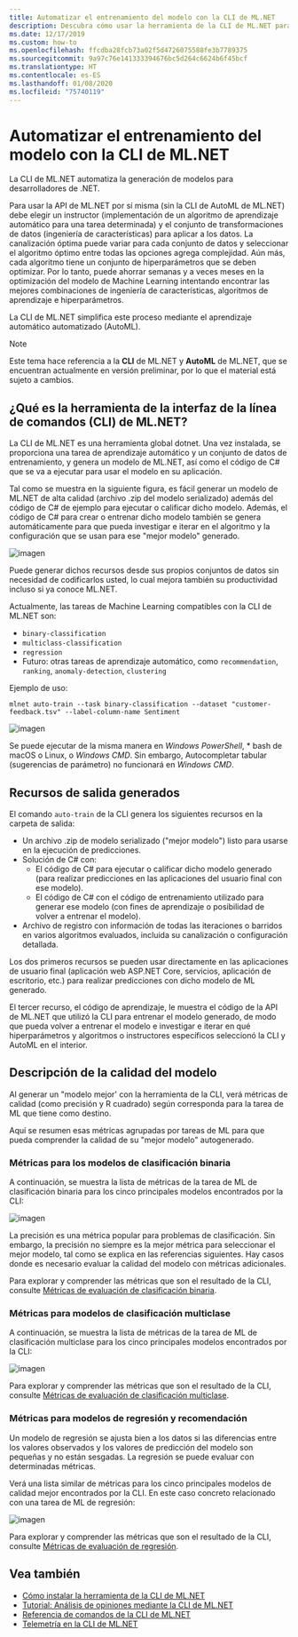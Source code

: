```yaml
---
title: Automatizar el entrenamiento del modelo con la CLI de ML.NET
description: Descubra cómo usar la herramienta de la CLI de ML.NET para entrenar automáticamente el mejor modelo desde la línea de comandos.
ms.date: 12/17/2019
ms.custom: how-to
ms.openlocfilehash: ffcdba28fcb73a02f5d4726075588fe3b7789375
ms.sourcegitcommit: 9a97c76e141333394676bc5d264c6624b6f45bcf
ms.translationtype: HT
ms.contentlocale: es-ES
ms.lasthandoff: 01/08/2020
ms.locfileid: "75740119"
---
```

# <a name="automate-model-training-with-the-mlnet-cli"></a>Automatizar el entrenamiento del modelo con la CLI de ML.NET

La CLI de ML.NET automatiza la generación de modelos para desarrolladores de .NET.

Para usar la API de ML.NET por sí misma (sin la CLI de AutoML de ML.NET) debe elegir un instructor (implementación de un algoritmo de aprendizaje automático para una tarea determinada) y el conjunto de transformaciones de datos (ingeniería de características) para aplicar a los datos. La canalización óptima puede variar para cada conjunto de datos y seleccionar el algoritmo óptimo entre todas las opciones agrega complejidad. Aún más, cada algoritmo tiene un conjunto de hiperparámetros que se deben optimizar. Por lo tanto, puede ahorrar semanas y a veces meses en la optimización del modelo de Machine Learning intentando encontrar las mejores combinaciones de ingeniería de características, algoritmos de aprendizaje e hiperparámetros.

La CLI de ML.NET simplifica este proceso mediante el aprendizaje automático automatizado (AutoML). 

> [!NOTE]
> Este tema hace referencia a la **CLI** de ML.NET y **AutoML** de ML.NET, que se encuentran actualmente en versión preliminar, por lo que el material está sujeto a cambios.

## <a name="what-is-the-mlnet-command-line-interface-cli"></a>¿Qué es la herramienta de la interfaz de la línea de comandos (CLI) de ML.NET?

La CLI de ML.NET es una herramienta global dotnet. Una vez instalada, se proporciona una tarea de aprendizaje automático y un conjunto de datos de entrenamiento, y genera un modelo de ML.NET, así como el código de C# que se va a ejecutar para usar el modelo en su aplicación.

Tal como se muestra en la siguiente figura, es fácil generar un modelo de ML.NET de alta calidad (archivo .zip del modelo serializado) además del código de C# de ejemplo para ejecutar o calificar dicho modelo. Además, el código de C# para crear o entrenar dicho modelo también se genera automáticamente para que pueda investigar e iterar en el algoritmo y la configuración que se usan para ese "mejor modelo" generado.

![imagen](media/automate-training-with-cli/cli-high-level-process.png "Motor de AutoML trabajando dentro de la CLI de ML.NET")

Puede generar dichos recursos desde sus propios conjuntos de datos sin necesidad de codificarlos usted, lo cual mejora también su productividad incluso si ya conoce ML.NET.

Actualmente, las tareas de Machine Learning compatibles con la CLI de ML.NET son:

- `binary-classification`
- `multiclass-classification`
- `regression`
- Futuro: otras tareas de aprendizaje automático, como `recommendation`, `ranking`, `anomaly-detection`, `clustering`

Ejemplo de uso:

```console
mlnet auto-train --task binary-classification --dataset "customer-feedback.tsv" --label-column-name Sentiment
```

![imagen](media/automate-training-with-cli/cli-model-generation.gif)

Se puede ejecutar de la misma manera en *Windows PowerShell*, * bash de macOS o Linux, o *Windows CMD*. Sin embargo, Autocompletar tabular (sugerencias de parámetro) no funcionará en *Windows CMD*.

## <a name="output-assets-generated"></a>Recursos de salida generados

El comando `auto-train` de la CLI genera los siguientes recursos en la carpeta de salida:

- Un archivo .zip de modelo serializado ("mejor modelo") listo para usarse en la ejecución de predicciones.
- Solución de C# con:
  - El código de C# para ejecutar o calificar dicho modelo generado (para realizar predicciones en las aplicaciones del usuario final con ese modelo).
  - El código de C# con el código de entrenamiento utilizado para generar ese modelo (con fines de aprendizaje o posibilidad de volver a entrenar el modelo).
- Archivo de registro con información de todas las iteraciones o barridos en varios algoritmos evaluados, incluida su canalización o configuración detallada.

Los dos primeros recursos se pueden usar directamente en las aplicaciones de usuario final (aplicación web ASP.NET Core, servicios, aplicación de escritorio, etc.) para realizar predicciones con dicho modelo de ML generado.

El tercer recurso, el código de aprendizaje, le muestra el código de la API de ML.NET que utilizó la CLI para entrenar el modelo generado, de modo que pueda volver a entrenar el modelo e investigar e iterar en qué hiperparámetros y algoritmos o instructores específicos seleccionó la CLI y AutoML en el interior.

## <a name="understanding-the-quality-of-the-model"></a>Descripción de la calidad del modelo

Al generar un "modelo mejor' con la herramienta de la CLI, verá métricas de calidad (como precisión y R cuadrado) según corresponda para la tarea de ML que tiene como destino.

Aquí se resumen esas métricas agrupadas por tareas de ML para que pueda comprender la calidad de su "mejor modelo" autogenerado.

### <a name="metrics-for-binary-classification-models"></a>Métricas para los modelos de clasificación binaria

A continuación, se muestra la lista de métricas de la tarea de ML de clasificación binaria para los cinco principales modelos encontrados por la CLI:

![imagen](media/automate-training-with-cli/cli-binary-classification-metrics.png)

La precisión es una métrica popular para problemas de clasificación. Sin embargo, la precisión no siempre es la mejor métrica para seleccionar el mejor modelo, tal como se explica en las referencias siguientes. Hay casos donde es necesario evaluar la calidad del modelo con métricas adicionales.

Para explorar y comprender las métricas que son el resultado de la CLI, consulte [Métricas de evaluación de clasificación binaria](resources/metrics.md#evaluation-metrics-for-binary-classification).

### <a name="metrics-for-multi-class-classification-models"></a>Métricas para modelos de clasificación multiclase

A continuación, se muestra la lista de métricas de la tarea de ML de clasificación multiclase para los cinco principales modelos encontrados por la CLI:

![imagen](media/automate-training-with-cli/cli-multiclass-classification-metrics.png)

Para explorar y comprender las métricas que son el resultado de la CLI, consulte [Métricas de evaluación de clasificación multiclase](resources/metrics.md#evaluation-metrics-for-multi-class-classification).

### <a name="metrics-for-regression-and-recommendation-models"></a>Métricas para modelos de regresión y recomendación

Un modelo de regresión se ajusta bien a los datos si las diferencias entre los valores observados y los valores de predicción del modelo son pequeñas y no están sesgadas. La regresión se puede evaluar con determinadas métricas.

Verá una lista similar de métricas para los cinco principales modelos de calidad mejor encontrados por la CLI. En este caso concreto relacionado con una tarea de ML de regresión:

![imagen](media/automate-training-with-cli/cli-regression-metrics.png)

Para explorar y comprender las métricas que son el resultado de la CLI, consulte [Métricas de evaluación de regresión](resources/metrics.md#evaluation-metrics-for-regression-and-recommendation).

## <a name="see-also"></a>Vea también

- [Cómo instalar la herramienta de la CLI de ML.NET](how-to-guides/install-ml-net-cli.md)
- [Tutorial: Análisis de opiniones mediante la CLI de ML.NET](tutorials/sentiment-analysis-cli.md)
- [Referencia de comandos de la CLI de ML.NET](reference/ml-net-cli-reference.md)
- [Telemetría en la CLI de ML.NET](resources/ml-net-cli-telemetry.md)

